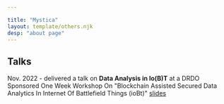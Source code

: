 ```yaml
---

title: "Mystica"
layout: template/others.njk
desp: "about page"
---
```





## Talks

<div class="talk">
Nov. 2022 - delivered a talk on <b>Data Analysis in Io(B)T</b> at a DRDO Sponsored One Week Workshop On "Blockchain Assisted Secured Data Analytics In Internet Of Battlefield Things (ioBt)"
<a href="/assets/files/iobt.pdf" class="ahrefmd">slides</a>
</div>

